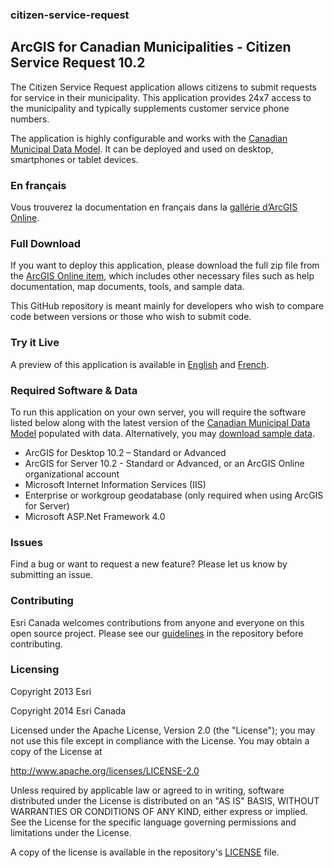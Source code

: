 ### citizen-service-request
## ArcGIS for Canadian Municipalities - Citizen Service Request 10.2

The Citizen Service Request application allows citizens to submit requests for service in their municipality. This application provides 24x7 access to the municipality and typically supplements customer service phone numbers.

The application is highly configurable and works with the [Canadian Municipal Data Model](http://www.arcgis.com/home/item.html?id=0487111bd16a4c2ca757687d588aa783 "Download the Data Model").  It can be deployed and used on desktop, smartphones or tablet devices.

### En français
Vous trouverez la documentation en français dans la [gallérie d’ArcGIS Online](http://www.arcgis.com/home/item.html?id=a07033009a6542f6bfd71cfbaec00ca7).

### Full Download
If you want to deploy this application, please download the full zip file from the [ArcGIS Online item](http://www.arcgis.com/home/item.html?id=a07033009a6542f6bfd71cfbaec00ca7), which includes other necessary files such as help documentation, map documents, tools, and sample data.

This GitHub repository is meant mainly for developers who wish to compare code between versions or those who wish to submit code.

### Try it Live

A preview of this application is available in [English](http://apps.esri.ca/CanadianServiceRequest/ "Try it live") and [French](http://apps.esri.ca/CanadianServiceRequest/fr/ "Essayer l'application en français").

### Required Software & Data
To run this application on your own server, you will require the software listed below along with the latest version of the [Canadian Municipal Data Model](http://www.arcgis.com/home/item.html?id=0487111bd16a4c2ca757687d588aa783 "Download the Data Model") populated with data. Alternatively, you may [download sample data](http://www.arcgis.com/home/item.html?id=a07033009a6542f6bfd71cfbaec00ca7).

- ArcGIS for Desktop 10.2 – Standard or Advanced
- ArcGIS for Server 10.2 - Standard or Advanced, or an ArcGIS Online organizational account
- Microsoft Internet Information Services (IIS)
- Enterprise or workgroup geodatabase (only required when using ArcGIS for Server)
- Microsoft ASP.Net Framework 4.0

### Issues

Find a bug or want to request a new feature? Please let us know by submitting an issue.

### Contributing

Esri Canada welcomes contributions from anyone and everyone on this open source project. Please see our [guidelines](../master/Contributing.md) in the repository before contributing.

### Licensing
Copyright 2013 Esri

Copyright 2014 Esri Canada

Licensed under the Apache License, Version 2.0 (the "License"); you may not use this file except in compliance with the License. You may obtain a copy of the License at

http://www.apache.org/licenses/LICENSE-2.0

Unless required by applicable law or agreed to in writing, software distributed under the License is distributed on an "AS IS" BASIS, WITHOUT WARRANTIES OR CONDITIONS OF ANY KIND, either express or implied. See the License for the specific language governing permissions and limitations under the License.

A copy of the license is available in the repository's [LICENSE](../master/LICENSE) file.
